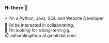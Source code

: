 ### Hi there 👋
⚡ I'm a Python, Java, SQL and Website Developer<br/>
👯 I'd be interested in collaborating. <br/>
💬 I'm looking for a long-term gig. <br/>
📫 adhamlingithub at gmail dot com. <br/>

<!--
**Hamberfim/hamberfim** is a ✨ _special_ ✨ repository because its `README.md` (this file) appears on your GitHub profile.

Here are some ideas to get you started:

- 🔭 I’m currently working on ...
- 🌱 I’m currently learning ...
- 👯 I’m looking to collaborate on ...
- 🤔 I’m looking for help with ...
- 💬 Ask me about ...
- 📫 How to reach me: ...
- 😄 Pronouns: ...
- ⚡ Fun fact: ...
-->
